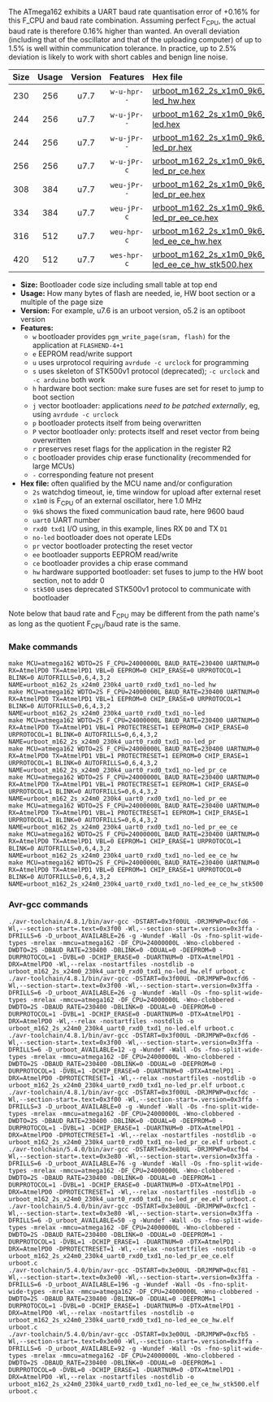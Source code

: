 The ATmega162 exhibits a UART baud rate quantisation error of +0.16% for this F_CPU and baud rate combination. Assuming perfect F<sub>CPU</sub>, the actual baud rate is therefore 0.16% higher than wanted. An overall deviation (including that of the oscillator and that of the uploading computer) of up to 1.5% is well within communication tolerance. In practice, up to 2.5% deviation is likely to work with short cables and benign line noise.

|Size|Usage|Version|Features|Hex file|
|:-:|:-:|:-:|:-:|:--|
|230|256|u7.7|`w-u-hpr--`|[urboot_m162_2s_x1m0_9k6_uart0_rxd0_txd1_no-led_hw.hex](https://raw.githubusercontent.com/stefanrueger/urboot.hex/main/u7.7/mcus/atmega162/watchdog_2_s/external_oscillator_x/%2B1m000000_hz/%2B%2B%2B9k6_baud/uart0_rxd0_txd1/no-led/urboot_m162_2s_x1m0_9k6_uart0_rxd0_txd1_no-led_hw.hex)|
|244|256|u7.7|`w-u-jPr--`|[urboot_m162_2s_x1m0_9k6_uart0_rxd0_txd1_no-led.hex](https://raw.githubusercontent.com/stefanrueger/urboot.hex/main/u7.7/mcus/atmega162/watchdog_2_s/external_oscillator_x/%2B1m000000_hz/%2B%2B%2B9k6_baud/uart0_rxd0_txd1/no-led/urboot_m162_2s_x1m0_9k6_uart0_rxd0_txd1_no-led.hex)|
|244|256|u7.7|`w-u-jPr--`|[urboot_m162_2s_x1m0_9k6_uart0_rxd0_txd1_no-led_pr.hex](https://raw.githubusercontent.com/stefanrueger/urboot.hex/main/u7.7/mcus/atmega162/watchdog_2_s/external_oscillator_x/%2B1m000000_hz/%2B%2B%2B9k6_baud/uart0_rxd0_txd1/no-led/urboot_m162_2s_x1m0_9k6_uart0_rxd0_txd1_no-led_pr.hex)|
|256|256|u7.7|`w-u-jPr-c`|[urboot_m162_2s_x1m0_9k6_uart0_rxd0_txd1_no-led_pr_ce.hex](https://raw.githubusercontent.com/stefanrueger/urboot.hex/main/u7.7/mcus/atmega162/watchdog_2_s/external_oscillator_x/%2B1m000000_hz/%2B%2B%2B9k6_baud/uart0_rxd0_txd1/no-led/urboot_m162_2s_x1m0_9k6_uart0_rxd0_txd1_no-led_pr_ce.hex)|
|308|384|u7.7|`weu-jPr--`|[urboot_m162_2s_x1m0_9k6_uart0_rxd0_txd1_no-led_pr_ee.hex](https://raw.githubusercontent.com/stefanrueger/urboot.hex/main/u7.7/mcus/atmega162/watchdog_2_s/external_oscillator_x/%2B1m000000_hz/%2B%2B%2B9k6_baud/uart0_rxd0_txd1/no-led/urboot_m162_2s_x1m0_9k6_uart0_rxd0_txd1_no-led_pr_ee.hex)|
|334|384|u7.7|`weu-jPr-c`|[urboot_m162_2s_x1m0_9k6_uart0_rxd0_txd1_no-led_pr_ee_ce.hex](https://raw.githubusercontent.com/stefanrueger/urboot.hex/main/u7.7/mcus/atmega162/watchdog_2_s/external_oscillator_x/%2B1m000000_hz/%2B%2B%2B9k6_baud/uart0_rxd0_txd1/no-led/urboot_m162_2s_x1m0_9k6_uart0_rxd0_txd1_no-led_pr_ee_ce.hex)|
|316|512|u7.7|`weu-hpr-c`|[urboot_m162_2s_x1m0_9k6_uart0_rxd0_txd1_no-led_ee_ce_hw.hex](https://raw.githubusercontent.com/stefanrueger/urboot.hex/main/u7.7/mcus/atmega162/watchdog_2_s/external_oscillator_x/%2B1m000000_hz/%2B%2B%2B9k6_baud/uart0_rxd0_txd1/no-led/urboot_m162_2s_x1m0_9k6_uart0_rxd0_txd1_no-led_ee_ce_hw.hex)|
|420|512|u7.7|`wes-hpr-c`|[urboot_m162_2s_x1m0_9k6_uart0_rxd0_txd1_no-led_ee_ce_hw_stk500.hex](https://raw.githubusercontent.com/stefanrueger/urboot.hex/main/u7.7/mcus/atmega162/watchdog_2_s/external_oscillator_x/%2B1m000000_hz/%2B%2B%2B9k6_baud/uart0_rxd0_txd1/no-led/urboot_m162_2s_x1m0_9k6_uart0_rxd0_txd1_no-led_ee_ce_hw_stk500.hex)|

- **Size:** Bootloader code size including small table at top end
- **Usage:** How many bytes of flash are needed, ie, HW boot section or a multiple of the page size
- **Version:** For example, u7.6 is an urboot version, o5.2 is an optiboot version
- **Features:**
  + `w` bootloader provides `pgm_write_page(sram, flash)` for the application at `FLASHEND-4+1`
  + `e` EEPROM read/write support
  + `u` uses urprotocol requiring `avrdude -c urclock` for programming
  + `s` uses skeleton of STK500v1 protocol (deprecated); `-c urclock` and `-c arduino` both work
  + `h` hardware boot section: make sure fuses are set for reset to jump to boot section
  + `j` vector bootloader: applications *need to be patched externally*, eg, using `avrdude -c urclock`
  + `p` bootloader protects itself from being overwritten
  + `P` vector bootloader only: protects itself and reset vector from being overwritten
  + `r` preserves reset flags for the application in the register R2
  + `c` bootloader provides chip erase functionality (recommended for large MCUs)
  + `-` corresponding feature not present
- **Hex file:** often qualified by the MCU name and/or configuration
  + `2s` watchdog timeout, ie, time window for upload after external reset
  + `x1m0` is F<sub>CPU</sub> of an external oscillator, here 1.0 MHz
  + `9k6` shows the fixed communication baud rate, here 9600 baud
  + `uart0` UART number
  + `rxd0 txd1` I/O using, in this example, lines RX `D0` and TX `D1`
  + `no-led` bootloader does not operate LEDs
  + `pr` vector bootloader protecting the reset vector
  + `ee` bootloader supports EEPROM read/write
  + `ce` bootloader provides a chip erase command
  + `hw` hardware supported bootloader: set fuses to jump to the HW boot section, not to addr 0
  + `stk500` uses deprecated STK500v1 protocol to communicate with bootloader


Note below that baud rate and F<sub>CPU</sub> may be different from the path name's as long as the quotient F<sub>CPU</sub>/baud rate is the same.

### Make commands
```
make MCU=atmega162 WDTO=2S F_CPU=24000000L BAUD_RATE=230400 UARTNUM=0 RX=AtmelPD0 TX=AtmelPD1 VBL=0 EEPROM=0 CHIP_ERASE=0 URPROTOCOL=1 BLINK=0 AUTOFRILLS=0,6,4,3,2 NAME=urboot_m162_2s_x24m0_230k4_uart0_rxd0_txd1_no-led_hw
make MCU=atmega162 WDTO=2S F_CPU=24000000L BAUD_RATE=230400 UARTNUM=0 RX=AtmelPD0 TX=AtmelPD1 VBL=1 EEPROM=0 CHIP_ERASE=0 URPROTOCOL=1 BLINK=0 AUTOFRILLS=0,6,4,3,2 NAME=urboot_m162_2s_x24m0_230k4_uart0_rxd0_txd1_no-led
make MCU=atmega162 WDTO=2S F_CPU=24000000L BAUD_RATE=230400 UARTNUM=0 RX=AtmelPD0 TX=AtmelPD1 VBL=1 PROTECTRESET=1 EEPROM=0 CHIP_ERASE=0 URPROTOCOL=1 BLINK=0 AUTOFRILLS=0,6,4,3,2 NAME=urboot_m162_2s_x24m0_230k4_uart0_rxd0_txd1_no-led_pr
make MCU=atmega162 WDTO=2S F_CPU=24000000L BAUD_RATE=230400 UARTNUM=0 RX=AtmelPD0 TX=AtmelPD1 VBL=1 PROTECTRESET=1 EEPROM=0 CHIP_ERASE=1 URPROTOCOL=1 BLINK=0 AUTOFRILLS=0,6,4,3,2 NAME=urboot_m162_2s_x24m0_230k4_uart0_rxd0_txd1_no-led_pr_ce
make MCU=atmega162 WDTO=2S F_CPU=24000000L BAUD_RATE=230400 UARTNUM=0 RX=AtmelPD0 TX=AtmelPD1 VBL=1 PROTECTRESET=1 EEPROM=1 CHIP_ERASE=0 URPROTOCOL=1 BLINK=0 AUTOFRILLS=0,6,4,3,2 NAME=urboot_m162_2s_x24m0_230k4_uart0_rxd0_txd1_no-led_pr_ee
make MCU=atmega162 WDTO=2S F_CPU=24000000L BAUD_RATE=230400 UARTNUM=0 RX=AtmelPD0 TX=AtmelPD1 VBL=1 PROTECTRESET=1 EEPROM=1 CHIP_ERASE=1 URPROTOCOL=1 BLINK=0 AUTOFRILLS=0,6,4,3,2 NAME=urboot_m162_2s_x24m0_230k4_uart0_rxd0_txd1_no-led_pr_ee_ce
make MCU=atmega162 WDTO=2S F_CPU=24000000L BAUD_RATE=230400 UARTNUM=0 RX=AtmelPD0 TX=AtmelPD1 VBL=0 EEPROM=1 CHIP_ERASE=1 URPROTOCOL=1 BLINK=0 AUTOFRILLS=0,6,4,3,2 NAME=urboot_m162_2s_x24m0_230k4_uart0_rxd0_txd1_no-led_ee_ce_hw
make MCU=atmega162 WDTO=2S F_CPU=24000000L BAUD_RATE=230400 UARTNUM=0 RX=AtmelPD0 TX=AtmelPD1 VBL=0 EEPROM=1 CHIP_ERASE=1 URPROTOCOL=0 BLINK=0 AUTOFRILLS=0,6,4,3,2 NAME=urboot_m162_2s_x24m0_230k4_uart0_rxd0_txd1_no-led_ee_ce_hw_stk500
```

### Avr-gcc commands
```
./avr-toolchain/4.8.1/bin/avr-gcc -DSTART=0x3f00UL -DRJMPWP=0xcfd6 -Wl,--section-start=.text=0x3f00 -Wl,--section-start=.version=0x3ffa -DFRILLS=6 -D_urboot_AVAILABLE=26 -g -Wundef -Wall -Os -fno-split-wide-types -mrelax -mmcu=atmega162 -DF_CPU=24000000L -Wno-clobbered -DWDTO=2S -DBAUD_RATE=230400 -DBLINK=0 -DDUAL=0 -DEEPROM=0 -DURPROTOCOL=1 -DVBL=0 -DCHIP_ERASE=0 -DUARTNUM=0 -DTX=AtmelPD1 -DRX=AtmelPD0 -Wl,--relax -nostartfiles -nostdlib -o urboot_m162_2s_x24m0_230k4_uart0_rxd0_txd1_no-led_hw.elf urboot.c
./avr-toolchain/4.8.1/bin/avr-gcc -DSTART=0x3f00UL -DRJMPWP=0xcfd6 -Wl,--section-start=.text=0x3f00 -Wl,--section-start=.version=0x3ffa -DFRILLS=6 -D_urboot_AVAILABLE=26 -g -Wundef -Wall -Os -fno-split-wide-types -mrelax -mmcu=atmega162 -DF_CPU=24000000L -Wno-clobbered -DWDTO=2S -DBAUD_RATE=230400 -DBLINK=0 -DDUAL=0 -DEEPROM=0 -DURPROTOCOL=1 -DVBL=1 -DCHIP_ERASE=0 -DUARTNUM=0 -DTX=AtmelPD1 -DRX=AtmelPD0 -Wl,--relax -nostartfiles -nostdlib -o urboot_m162_2s_x24m0_230k4_uart0_rxd0_txd1_no-led.elf urboot.c
./avr-toolchain/4.8.1/bin/avr-gcc -DSTART=0x3f00UL -DRJMPWP=0xcfd6 -Wl,--section-start=.text=0x3f00 -Wl,--section-start=.version=0x3ffa -DFRILLS=6 -D_urboot_AVAILABLE=12 -g -Wundef -Wall -Os -fno-split-wide-types -mrelax -mmcu=atmega162 -DF_CPU=24000000L -Wno-clobbered -DWDTO=2S -DBAUD_RATE=230400 -DBLINK=0 -DDUAL=0 -DEEPROM=0 -DURPROTOCOL=1 -DVBL=1 -DCHIP_ERASE=0 -DUARTNUM=0 -DTX=AtmelPD1 -DRX=AtmelPD0 -DPROTECTRESET=1 -Wl,--relax -nostartfiles -nostdlib -o urboot_m162_2s_x24m0_230k4_uart0_rxd0_txd1_no-led_pr.elf urboot.c
./avr-toolchain/4.8.1/bin/avr-gcc -DSTART=0x3f00UL -DRJMPWP=0xcfdc -Wl,--section-start=.text=0x3f00 -Wl,--section-start=.version=0x3ffa -DFRILLS=3 -D_urboot_AVAILABLE=0 -g -Wundef -Wall -Os -fno-split-wide-types -mrelax -mmcu=atmega162 -DF_CPU=24000000L -Wno-clobbered -DWDTO=2S -DBAUD_RATE=230400 -DBLINK=0 -DDUAL=0 -DEEPROM=0 -DURPROTOCOL=1 -DVBL=1 -DCHIP_ERASE=1 -DUARTNUM=0 -DTX=AtmelPD1 -DRX=AtmelPD0 -DPROTECTRESET=1 -Wl,--relax -nostartfiles -nostdlib -o urboot_m162_2s_x24m0_230k4_uart0_rxd0_txd1_no-led_pr_ce.elf urboot.c
./avr-toolchain/5.4.0/bin/avr-gcc -DSTART=0x3e80UL -DRJMPWP=0xcfb4 -Wl,--section-start=.text=0x3e80 -Wl,--section-start=.version=0x3ffa -DFRILLS=6 -D_urboot_AVAILABLE=76 -g -Wundef -Wall -Os -fno-split-wide-types -mrelax -mmcu=atmega162 -DF_CPU=24000000L -Wno-clobbered -DWDTO=2S -DBAUD_RATE=230400 -DBLINK=0 -DDUAL=0 -DEEPROM=1 -DURPROTOCOL=1 -DVBL=1 -DCHIP_ERASE=0 -DUARTNUM=0 -DTX=AtmelPD1 -DRX=AtmelPD0 -DPROTECTRESET=1 -Wl,--relax -nostartfiles -nostdlib -o urboot_m162_2s_x24m0_230k4_uart0_rxd0_txd1_no-led_pr_ee.elf urboot.c
./avr-toolchain/5.4.0/bin/avr-gcc -DSTART=0x3e80UL -DRJMPWP=0xcfc1 -Wl,--section-start=.text=0x3e80 -Wl,--section-start=.version=0x3ffa -DFRILLS=6 -D_urboot_AVAILABLE=50 -g -Wundef -Wall -Os -fno-split-wide-types -mrelax -mmcu=atmega162 -DF_CPU=24000000L -Wno-clobbered -DWDTO=2S -DBAUD_RATE=230400 -DBLINK=0 -DDUAL=0 -DEEPROM=1 -DURPROTOCOL=1 -DVBL=1 -DCHIP_ERASE=1 -DUARTNUM=0 -DTX=AtmelPD1 -DRX=AtmelPD0 -DPROTECTRESET=1 -Wl,--relax -nostartfiles -nostdlib -o urboot_m162_2s_x24m0_230k4_uart0_rxd0_txd1_no-led_pr_ee_ce.elf urboot.c
./avr-toolchain/5.4.0/bin/avr-gcc -DSTART=0x3e00UL -DRJMPWP=0xcf81 -Wl,--section-start=.text=0x3e00 -Wl,--section-start=.version=0x3ffa -DFRILLS=6 -D_urboot_AVAILABLE=196 -g -Wundef -Wall -Os -fno-split-wide-types -mrelax -mmcu=atmega162 -DF_CPU=24000000L -Wno-clobbered -DWDTO=2S -DBAUD_RATE=230400 -DBLINK=0 -DDUAL=0 -DEEPROM=1 -DURPROTOCOL=1 -DVBL=0 -DCHIP_ERASE=1 -DUARTNUM=0 -DTX=AtmelPD1 -DRX=AtmelPD0 -Wl,--relax -nostartfiles -nostdlib -o urboot_m162_2s_x24m0_230k4_uart0_rxd0_txd1_no-led_ee_ce_hw.elf urboot.c
./avr-toolchain/5.4.0/bin/avr-gcc -DSTART=0x3e00UL -DRJMPWP=0xcfb5 -Wl,--section-start=.text=0x3e00 -Wl,--section-start=.version=0x3ffa -DFRILLS=6 -D_urboot_AVAILABLE=92 -g -Wundef -Wall -Os -fno-split-wide-types -mrelax -mmcu=atmega162 -DF_CPU=24000000L -Wno-clobbered -DWDTO=2S -DBAUD_RATE=230400 -DBLINK=0 -DDUAL=0 -DEEPROM=1 -DURPROTOCOL=0 -DVBL=0 -DCHIP_ERASE=1 -DUARTNUM=0 -DTX=AtmelPD1 -DRX=AtmelPD0 -Wl,--relax -nostartfiles -nostdlib -o urboot_m162_2s_x24m0_230k4_uart0_rxd0_txd1_no-led_ee_ce_hw_stk500.elf urboot.c
```

